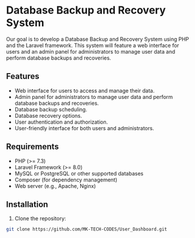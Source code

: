 # Database Backup and Recovery System

Our goal is to develop a Database Backup and Recovery System using PHP and the Laravel framework. This system will feature a web interface for users and an admin panel for administrators to manage user data and perform database backups and recoveries.

## Features

-   Web interface for users to access and manage their data.
-   Admin panel for administrators to manage user data and perform database backups and recoveries.
-   Database backup scheduling.
-   Database recovery options.
-   User authentication and authorization.
-   User-friendly interface for both users and administrators.

## Requirements

-   PHP (>= 7.3)
-   Laravel Framework (>= 8.0)
-   MySQL or PostgreSQL or other supported databases
-   Composer (for dependency management)
-   Web server (e.g., Apache, Nginx)

## Installation

1. Clone the repository:

```bash
git clone https://github.com/MK-TECH-CODES/User_Dashboard.git
```
